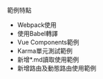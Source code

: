 範例特點
<ul>
    <li>
        Webpack使用
    </li>
    <li>
        使用Babel轉譯
    </li>
    <li>
        Vue Components範例
    </li>
    <li>
        Karma單元測試範例
    </li>
    <li>
        新增*.md讀取使用範例
    </li>
    <li>
        新增路由及動態路由使用範例
    </li>
</ul>








